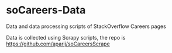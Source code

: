 # soCareers-Data
Data and data processing scripts of StackOverflow Careers pages

Data is collected using Scrapy scripts, the repo is https://github.com/aparij/soCareersScrape
